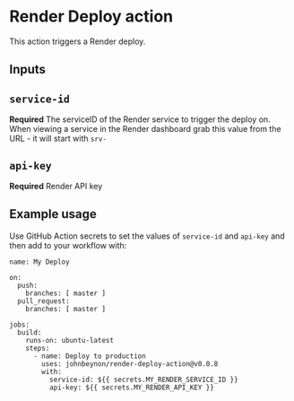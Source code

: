 # Render Deploy action

This action triggers a Render deploy.

## Inputs

## `service-id`

**Required** The serviceID of the Render service to trigger the deploy on. When viewing a service in the Render dashboard grab this value from the URL - it will start with `srv-`

## `api-key`

**Required** Render API key

## Example usage

Use GitHub Action secrets to set the values of `service-id` and `api-key` and then add to your workflow with:

```
name: My Deploy

on:
  push:
    branches: [ master ]
  pull_request:
    branches: [ master ]

jobs:
  build:
    runs-on: ubuntu-latest
    steps:
      - name: Deploy to production
        uses: johnbeynon/render-deploy-action@v0.0.8
        with:
          service-id: ${{ secrets.MY_RENDER_SERVICE_ID }}
          api-key: ${{ secrets.MY_RENDER_API_KEY }}
```
